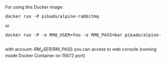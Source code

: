 For using this Docker image:
<pre>
docker run -P pikado/alpine-rabbitmq
</pre>
or
<pre>
docker run -P -e RMQ_USER=foo -e RMQ_PASS=bar pikado/alpine-rabbitmq <br>
</pre>
with account: $RM_USER/$RM_PASS you can access to web console (running inside Docker Container on 15672 port)
